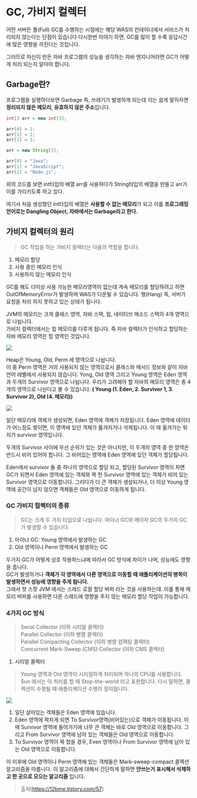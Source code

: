 # GC, 가비지 컬렉터

어떤 서버든 풀(Full) GC를 수행하는 시점에는 해당 WAS의 컨테이너에서 서비스가 처리되지 않는다는 단점이 있습니다 다시한번 이야기 하면, GC를 많이 할 수록 응답시간에 많은 영향을 끼친다는 것입니다.

그러므로 자신이 만든 자바 프로그램의 성능을 생각하는 자바 엔지니어라면 GC가 어떻게 처리 되는지 알아야 합니다.

## Garbage란?

프로그램을 실행하다보면 Garbage 즉, 쓰레기가 발생하게 되는데 이는 쉽게 말하자면 **정리되지 않은 메모리**, **유효하지 않은 주소**입니다.

```java
int[] arr = new int[3];

arr[0] = 1;
arr[1] = 2;
arr[2] = 3;

arr = new String[3];

arr[0] = "Java";
arr[1] = "JavaScript";
arr[2] = "Node.js";
```

위의 코드를 보면 int타입의 배열 arr를 사용하다가 String타입의 배열을 만들고 arr가 이를 가리키도록 하고 있다.

여기서 처음 생성했던 int타입의 배열은 **사용할 수 없는 메모리**가 되고 이를 **프로그래밍 언어로는 Dangling Object, 자바에서는 Garbage라고 한다.**

## 가비지 컬렉터의 원리
> GC 작업을 하는 가비지 컬렉터는 다음의 역할을 합니다.

1. 메모리 할당
2. 사용 중인 메모리 인식
3. 사용하지 않는 메모리 인식

GC를 해도 더이상 사용 가능한 메모리영역이 없는데 계속 메모리를 할당하려고 하면 OutOfMemoryError가 발생하며 WAS가 다운될 수 있습니다. 행(Hang) 즉, 서버가 요청을 처리 하지 못하고 있는 상태가 됩니다.

JVM의 메모리는 크게 클래스 영역, 자바 스택, 힙, 네이티브 메소드 스택의 4개 영역으로 나뉩니다.  
가비지 컬렉터에서는 힙 메모리를 다루게 됩니다. 즉 자바 컬렉터가 인식하고 할당하는 자바 메모리 영역은 힙 영역인 것입니다.

<img src="../../img/JVM-Heap.jpeg">

Heap은 Young, Old, Perm 세 영역으로 나뉩니다.  
이 중 Perm 영역은 거의 사용되지 않는 영역으로서 클래스와 메서드 정보와 같이 자바 언어 레벨에서 사용되지 않습니다. Yong, Old 영역 그리고 Young 영역은 Eden 영역과 두개의 Survivor 영역으로 나뉩니다. 우리가 고려해야 할 자바의 메모리 영역은 총 4개의 영역으로 나뉜다고 볼 수 있습니다. **( Young (1. Eden, 2. Survivor 1, 3. Survivor 2), Old (4. 메모리))**

<img src="../../img/Java-memory-management.png">

일단 메모리에 객체가 생성되면, Eden 영역에 객체가 저장됩니다. Eden 영역에 데이터가 어느정도 쌓이면, 이 영역에 있던 객체가 욞겨지거나 삭제됩니다. 이 때 옮겨가는 위치가 survivor 영역입니다.

두개의 Survivor 사이에 우선 순위가 있는 것은 아니지만, 이 두개의 영역 중 한 영역은 반드시 비어 있어야 합니다. 그 비어있는 영역에 Eden 영역에 있던 객체가 할당됩니다.

Eden에서 survivor 둘 중 하나의 영역으로 할당 되고, 할당된 Survivor 영역이 차면 GC가 되면서 Eden 영역에 있는 객체와 꽉 찬 Survivor 영역에 있는 객체가 비어 있는 Survivor 영역으로 이동합니다. 그러다가 더 큰 객체가 생성되거나, 더 이상 Young 영역에 공간이 남지 않으면 객체들은 Old 영역으로 이동하게 됩니다.

### GC 가비지 컬렉터의 종류
> GC는 크게 두 가지 타입으로 나뉩니다. 마이너 GC와 메이저 GC의 두가지 GC가 발생할 수 있습니다.  

1. 마이너 GC: Young 영역에서 발생하는 GC
2. Old 영역이나 Perm 영역에서 발생하는 GC

두가지 GC가 어떻게 상호 작용하느냐에 따라서 GC 방식에 차이가 나며, 성능에도 영향을 줍니다.  
GC가 발생하거나 **객체가 각 영역에서 다른 영역으로 이동할 때 애플리케이션의 병목이 발생하면서 성능에 영향을 주게 됩니다.**  
그래서 핫 스팟 JVM 에서는 스레드 로컬 할당 버퍼 라는 것을 사용하는데. 이를 통해 메모리 버퍼를 사용하면 다른 스레드에 영향을 주지 않는 메모리 할당 작업이 가능합니다.

### 4가지 GC 방식

> Serial Collector (이하 시리얼 콜렉터)  
> Parallel Collector (이하 병렬 콜렉터)  
> Parallel Compacting Collector (이하 병렬 컴팩팅 콜렉터)  
> Concurrent Mark-Sweep (CMS) Collector (이하 CMS 콜렉터)

1. 시리얼 콜렉터
> Young 영역과 Old 영역이 시리얼하게 처리되며 하나의 CPU를 사용합니다. Sun 에서는 이 처리를 할 때 Stop-the-world 라고 표현합니다. 다시 말하면, 콜렉션이 수행될 때 애플리케이션 수행이 정지됩니다.

<img src="../../img/serial-collector.jpeg">

1) 일단 살아있는 객체들은 Eden 영역에 있습니다.
2) Eden 영역에 꽉차게 되면 To Survivor영역(비어있는)으로 객체가 이동됩니다. 이때 Survivor 영역에 들어가기에 너무 큰 객체는 바로 Old 영역으로 이동합니다. 그리고 From Survivor 영역에 남아 있는 객체들은 Old 영역으로 이동합니다.
3) To Survivor 영역이 꽉 찼을 경우, Even 영역이나 From Survivor 영역에 남아 있는 Old 영역으로 이동합니다. 

이 이후에 Old 영역이나 Perm 영역에 있는 객체들은 Mark-sweep-compact 콜렉션 알고리즘을 따릅니다. 이 알고리즘에 대해서 간단하게 말하면 **안쓰는거 표시해서 삭제하고 한 곳으로 모으는 알고리즘** 입니다.

> 출처(https://12bme.tistory.com/57)  
